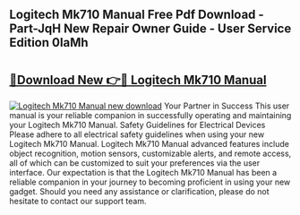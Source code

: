 ## Logitech Mk710 Manual Free Pdf Download - Part-JqH New Repair Owner Guide - User Service Edition 0IaMh

# <h2><a href="http://cf27136.oget.top/?id=Logitech+Mk710+Manual">🔗Download New 👉🔴 Logitech Mk710 Manual</a></h2>

[![Logitech Mk710 Manual new download](https://i.imgur.com/5g1atiW.png)](http://cf27136.oget.top/?id=Logitech+Mk710+Manual)
Your Partner in Success This user manual is your reliable companion in successfully operating and maintaining your Logitech Mk710 Manual. Safety Guidelines for Electrical Devices Please adhere to all electrical safety guidelines when using your new Logitech Mk710 Manual. Logitech Mk710 Manual advanced features include object recognition, motion sensors, customizable alerts, and remote access, all of which can be customized to suit your preferences via the user interface. Our expectation is that the Logitech Mk710 Manual has been a reliable companion in your journey to becoming proficient in using your new gadget. Should you need any assistance or clarification, please do not hesitate to contact our support team.
